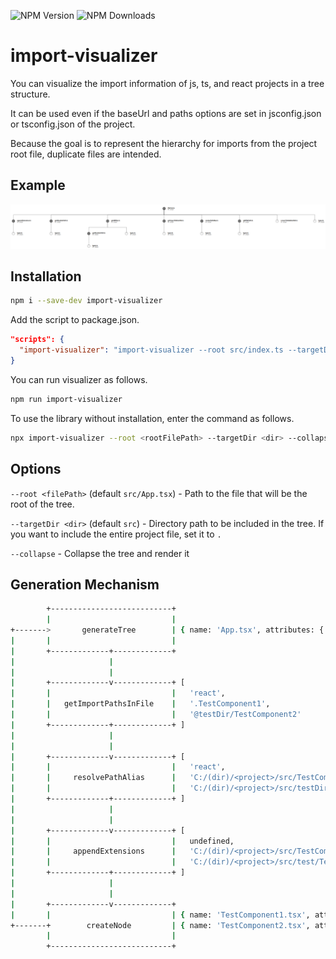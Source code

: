 ![NPM Version](https://img.shields.io/npm/v/import-visualizer?style=flat&color=blue)
![NPM Downloads](https://img.shields.io/npm/dm/import-visualizer?style=flat&color=brightgreen)

# import-visualizer

You can visualize the import information of js, ts, and react projects in a tree structure.

It can be used even if the baseUrl and paths options are set in jsconfig.json or tsconfig.json of the project.

Because the goal is to represent the hierarchy for imports from the project root file, duplicate files are intended.

## Example

![Example](https://raw.githubusercontent.com/HBSPS/import-visualizer/main/screenshots/exmaple2.png)

## Installation

```sh
npm i --save-dev import-visualizer
```

Add the script to package.json.

```json
"scripts": {
  "import-visualizer": "import-visualizer --root src/index.ts --targetDir src",
}
```

You can run visualizer as follows.

```sh
npm run import-visualizer
```

To use the library without installation, enter the command as follows.

```sh
npx import-visualizer --root <rootFilePath> --targetDir <dir> --collapse
```

## Options

`--root <filePath>` (default `src/App.tsx`) - Path to the file that will be the root of the tree.

`--targetDir <dir>` (default `src`) - Directory path to be included in the tree. If you want to include the entire project file, set it to `.`

`--collapse` - Collapse the tree and render it

## Generation Mechanism

```sh
        +---------------------------+
        |                           |
+------->       generateTree        | { name: 'App.tsx', attributes: { dir: 'src' }, children: [] }
|       |                           |
|       +-------------+-------------+
|                     |
|                     |
|       +-------------v-------------+ [
|       |                           |   'react',
|       |   getImportPathsInFile    |   '.TestComponent1',
|       |                           |   '@testDir/TestComponent2'
|       +-------------+-------------+ ]
|                     |
|                     |
|       +-------------v-------------+ [
|       |                           |   'react',
|       |     resolvePathAlias      |   'C:/(dir)/<project>/src/TestComponent1',
|       |                           |   'C:/(dir)/<project>/src/testDir/TestComponent2'
|       +-------------+-------------+ ]
|                     |
|                     |
|       +-------------v-------------+ [
|       |                           |   undefined,
|       |     appendExtensions      |   'C:/(dir)/<project>/src/TestComponent1.tsx',
|       |                           |   'C:/(dir)/<project>/src/test/TestComponent2.tsx'
|       +-------------+-------------+ ]
|                     |
|                     |
|       +-------------v-------------+
|       |                           | { name: 'TestComponent1.tsx', attributes: { dir: 'src' }, children: [] }
+-------+        createNode         | { name: 'TestComponent2.tsx', attributes: { dir: 'src/test' }, childrend: [] }
        |                           |
        +---------------------------+
```
